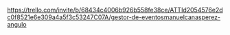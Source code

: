 
https://trello.com/invite/b/68434c4006b926b558fe38ce/ATTId2054576e2dc0f8521e6e309a4a5f3c53247C07A/gestor-de-eventosmanuelcanasperez-angulo
